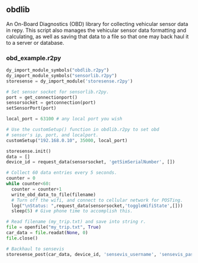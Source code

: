 ## obdlib

An On-Board Diagnostics (OBD) library for collecting vehicular sensor data in repy.
This script also manages the vehicular sensor data formatting and calculating,
as well as saving that data to a file so that one may back haul it
to a server or database.


### obd_example.r2py

```python
dy_import_module_symbols("obdlib.r2py") 
dy_import_module_symbols("sensorlib.r2py")
storesense = dy_import_module('storesense.r2py')

# Set sensor socket for sensorlib.r2py.
port = get_connectionport()
sensorsocket = getconnection(port)
setSensorPort(port)

local_port = 63100 # any local port you wish

# Use the customSetup() function in obdlib.r2py to set obd 
# sensor's ip, port, and localport.
customSetup("192.168.0.10", 35000, local_port)

storesense.init()
data = []
device_id = request_data(sensorsocket, 'getSimSerialNumber', [])

# Collect 60 data entries every 5 seconds.
counter = 0
while counter<60:
  counter = counter+1
  write_obd_data_to_file(filename)
  # Turn off the wifi, and connect to cellular network for POSTing.
  log("\nStatus: ",request_data(sensorsocket,'toggleWifiState',[]))
  sleep(5) # Give phone time to accomplish this.

# Read filename (my_trip.txt) and save into string r.
file = openfile("my_trip.txt", True)
car_data = file.readat(None, 0)
file.close()

# Backhaul to sensevis
storesense_post(car_data, device_id, 'sensevis_username', 'sensevis_password', 0)
```

